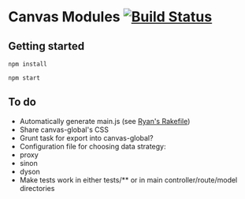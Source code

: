 # Canvas Modules [![Build Status](https://travis-ci.org/aaronshaf/canvas-modules.png?branch=master)](https://travis-ci.org/aaronshaf/canvas-modules)

## Getting started

```
npm install
```

```
npm start
```

## To do

* Automatically generate main.js (see [Ryan's Rakefile](https://github.com/rpflorence/canvas-client-app/blob/aafa96e50fe529fab35e4c1ed79f73fa3ec7d760/Rakefile#L34-L59))
* Share canvas-global's CSS
* Grunt task for export into canvas-global?
* Configuration file for choosing data strategy:
 * proxy
 * sinon
 * dyson
* Make tests work in either tests/** or in main controller/route/model directories